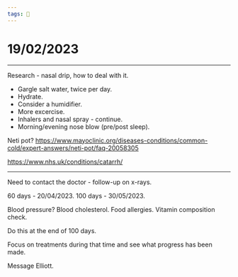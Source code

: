 ```yaml
---
tags: 📆
---
```


# 19/02/2023
---

Research - nasal drip, how to deal with it.

- Gargle salt water, twice per day.
- Hydrate.
- Consider a humidifier.
- More excercise.
- Inhalers and nasal spray - continue.
- Morning/evening nose blow (pre/post sleep).

Neti pot? https://www.mayoclinic.org/diseases-conditions/common-cold/expert-answers/neti-pot/faq-20058305

https://www.nhs.uk/conditions/catarrh/

---

Need to contact the doctor - follow-up on x-rays.

60 days - 20/04/2023.
100 days - 30/05/2023.

Blood pressure?
Blood cholesterol.
Food allergies.
Vitamin composition check.

Do this at the end of 100 days.

Focus on treatments during that time and see what progress has been made.

Message Elliott.

